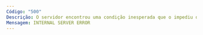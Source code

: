 ```yaml
---
Código: "500"
Descrição: O servidor encontrou uma condição inesperada que o impediu de satisfazer o pedido
Mensagem: INTERNAL SERVER ERROR
---
```

